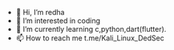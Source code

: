 - 👋 Hi, I’m redha
- 👀 I’m interested in coding
- 🌱 I’m currently learning c,python,dart(flutter).
- 📫 How to reach me t.me/Kali_Linux_DedSec
